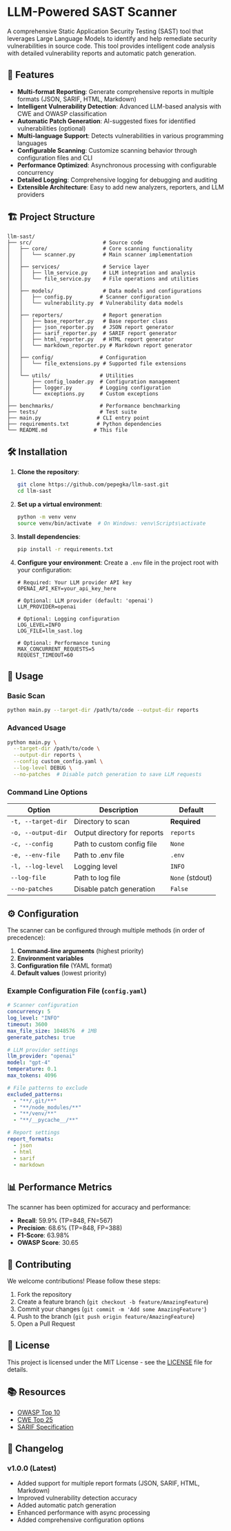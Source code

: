 # LLM-Powered SAST Scanner

A comprehensive Static Application Security Testing (SAST) tool that leverages Large Language Models to identify and help remediate security vulnerabilities in source code. This tool provides intelligent code analysis with detailed vulnerability reports and automatic patch generation.

## 🚀 Features

- **Multi-format Reporting**: Generate comprehensive reports in multiple formats (JSON, SARIF, HTML, Markdown)
- **Intelligent Vulnerability Detection**: Advanced LLM-based analysis with CWE and OWASP classification
- **Automatic Patch Generation**: AI-suggested fixes for identified vulnerabilities (optional)
- **Multi-language Support**: Detects vulnerabilities in various programming languages
- **Configurable Scanning**: Customize scanning behavior through configuration files and CLI
- **Performance Optimized**: Asynchronous processing with configurable concurrency
- **Detailed Logging**: Comprehensive logging for debugging and auditing
- **Extensible Architecture**: Easy to add new analyzers, reporters, and LLM providers

## 🏗️ Project Structure

```
llm-sast/
├── src/                       # Source code
│   ├── core/                  # Core scanning functionality
│   │   └── scanner.py         # Main scanner implementation
│   │
│   ├── services/              # Service layer
│   │   ├── llm_service.py     # LLM integration and analysis
│   │   └── file_service.py    # File operations and utilities
│   │
│   ├── models/                # Data models and configurations
│   │   ├── config.py         # Scanner configuration
│   │   └── vulnerability.py  # Vulnerability data models
│   │
│   ├── reporters/             # Report generation
│   │   ├── base_reporter.py   # Base reporter class
│   │   ├── json_reporter.py   # JSON report generator
│   │   ├── sarif_reporter.py  # SARIF report generator
│   │   ├── html_reporter.py   # HTML report generator
│   │   └── markdown_reporter.py # Markdown report generator
│   │
│   ├── config/               # Configuration
│   │   └── file_extensions.py # Supported file extensions
│   │
│   └── utils/                # Utilities
│       ├── config_loader.py  # Configuration management
│       ├── logger.py         # Logging configuration
│       └── exceptions.py     # Custom exceptions
│
├── benchmarks/               # Performance benchmarking
├── tests/                    # Test suite
├── main.py                  # CLI entry point
├── requirements.txt         # Python dependencies
└── README.md               # This file
```

## 🛠️ Installation

1. **Clone the repository**:
   ```bash
   git clone https://github.com/pepegka/llm-sast.git
   cd llm-sast
   ```

2. **Set up a virtual environment**:
   ```bash
   python -m venv venv
   source venv/bin/activate  # On Windows: venv\Scripts\activate
   ```

3. **Install dependencies**:
   ```bash
   pip install -r requirements.txt
   ```

4. **Configure your environment**:
   Create a `.env` file in the project root with your configuration:
   ```env
   # Required: Your LLM provider API key
   OPENAI_API_KEY=your_api_key_here
   
   # Optional: LLM provider (default: 'openai')
   LLM_PROVIDER=openai
   
   # Optional: Logging configuration
   LOG_LEVEL=INFO
   LOG_FILE=llm_sast.log
   
   # Optional: Performance tuning
   MAX_CONCURRENT_REQUESTS=5
   REQUEST_TIMEOUT=60
   ```

## 🚀 Usage

### Basic Scan
```bash
python main.py --target-dir /path/to/code --output-dir reports
```

### Advanced Usage
```bash
python main.py \
  --target-dir /path/to/code \
  --output-dir reports \
  --config custom_config.yaml \
  --log-level DEBUG \
  --no-patches  # Disable patch generation to save LLM requests
```

### Command Line Options

| Option | Description | Default |
|--------|-------------|---------|
| `-t, --target-dir` | Directory to scan | **Required** |
| `-o, --output-dir` | Output directory for reports | `reports` |
| `-c, --config` | Path to custom config file | `None` |
| `-e, --env-file` | Path to .env file | `.env` |
| `-l, --log-level` | Logging level | `INFO` |
| `--log-file` | Path to log file | `None` (stdout) |
| `--no-patches` | Disable patch generation | `False` |

## ⚙️ Configuration

The scanner can be configured through multiple methods (in order of precedence):

1. **Command-line arguments** (highest priority)
2. **Environment variables**
3. **Configuration file** (YAML format)
4. **Default values** (lowest priority)

### Example Configuration File (`config.yaml`)

```yaml
# Scanner configuration
concurrency: 5
log_level: "INFO"
timeout: 3600
max_file_size: 1048576  # 1MB
generate_patches: true

# LLM provider settings
llm_provider: "openai"
model: "gpt-4"
temperature: 0.1
max_tokens: 4096

# File patterns to exclude
excluded_patterns:
  - "**/.git/**"
  - "**/node_modules/**"
  - "**/venv/**"
  - "**/__pycache__/**"

# Report settings
report_formats:
  - json
  - html
  - sarif
  - markdown
```

## 📊 Performance Metrics

The scanner has been optimized for accuracy and performance:

- **Recall**: 59.9% (TP=848, FN=567)
- **Precision**: 68.6% (TP=848, FP=388)
- **F1-Score**: 63.98%
- **OWASP Score**: 30.65

## 🤝 Contributing

We welcome contributions! Please follow these steps:

1. Fork the repository
2. Create a feature branch (`git checkout -b feature/AmazingFeature`)
3. Commit your changes (`git commit -m 'Add some AmazingFeature'`)
4. Push to the branch (`git push origin feature/AmazingFeature`)
5. Open a Pull Request

## 📄 License

This project is licensed under the MIT License - see the [LICENSE](LICENSE) file for details.

## 📚 Resources

- [OWASP Top 10](https://owasp.org/Top10/)
- [CWE Top 25](https://cwe.mitre.org/top25/)
- [SARIF Specification](https://docs.oasis-open.org/sarif/sarif/v2.1.0/sarif-v2.1.0.html)

## 📝 Changelog

### v1.0.0 (Latest)
- Added support for multiple report formats (JSON, SARIF, HTML, Markdown)
- Improved vulnerability detection accuracy
- Added automatic patch generation
- Enhanced performance with async processing
- Added comprehensive configuration options
